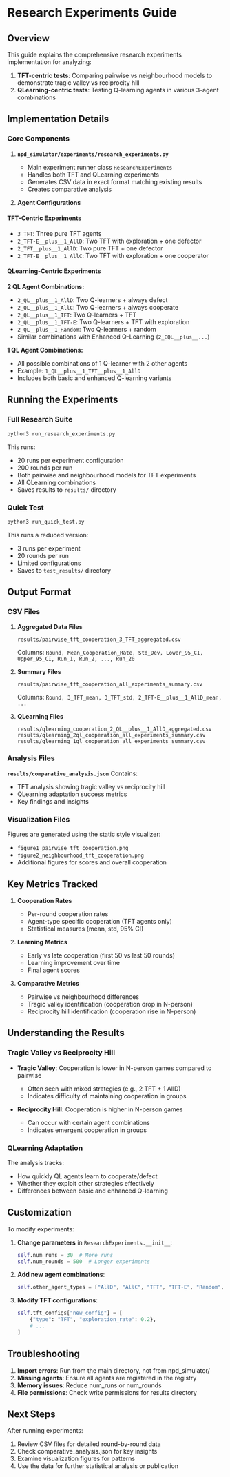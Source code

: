 # Research Experiments Guide

## Overview

This guide explains the comprehensive research experiments implementation for analyzing:
1. **TFT-centric tests**: Comparing pairwise vs neighbourhood models to demonstrate tragic valley vs reciprocity hill
2. **QLearning-centric tests**: Testing Q-learning agents in various 3-agent combinations

## Implementation Details

### Core Components

1. **`npd_simulator/experiments/research_experiments.py`**
   - Main experiment runner class `ResearchExperiments`
   - Handles both TFT and QLearning experiments
   - Generates CSV data in exact format matching existing results
   - Creates comparative analysis

2. **Agent Configurations**

#### TFT-Centric Experiments
- `3_TFT`: Three pure TFT agents
- `2_TFT-E__plus__1_AllD`: Two TFT with exploration + one defector
- `2_TFT__plus__1_AllD`: Two pure TFT + one defector
- `2_TFT-E__plus__1_AllC`: Two TFT with exploration + one cooperator

#### QLearning-Centric Experiments

**2 QL Agent Combinations:**
- `2_QL__plus__1_AllD`: Two Q-learners + always defect
- `2_QL__plus__1_AllC`: Two Q-learners + always cooperate
- `2_QL__plus__1_TFT`: Two Q-learners + TFT
- `2_QL__plus__1_TFT-E`: Two Q-learners + TFT with exploration
- `2_QL__plus__1_Random`: Two Q-learners + random
- Similar combinations with Enhanced Q-Learning (`2_EQL__plus__...`)

**1 QL Agent Combinations:**
- All possible combinations of 1 Q-learner with 2 other agents
- Example: `1_QL__plus__1_TFT__plus__1_AllD`
- Includes both basic and enhanced Q-learning variants

## Running the Experiments

### Full Research Suite
```bash
python3 run_research_experiments.py
```

This runs:
- 20 runs per experiment configuration
- 200 rounds per run
- Both pairwise and neighbourhood models for TFT experiments
- All QLearning combinations
- Saves results to `results/` directory

### Quick Test
```bash
python3 run_quick_test.py
```

This runs a reduced version:
- 3 runs per experiment
- 20 rounds per run
- Limited configurations
- Saves to `test_results/` directory

## Output Format

### CSV Files

1. **Aggregated Data Files**
   ```
   results/pairwise_tft_cooperation_3_TFT_aggregated.csv
   ```
   Columns: `Round, Mean_Cooperation_Rate, Std_Dev, Lower_95_CI, Upper_95_CI, Run_1, Run_2, ..., Run_20`

2. **Summary Files**
   ```
   results/pairwise_tft_cooperation_all_experiments_summary.csv
   ```
   Columns: `Round, 3_TFT_mean, 3_TFT_std, 2_TFT-E__plus__1_AllD_mean, ...`

3. **QLearning Files**
   ```
   results/qlearning_cooperation_2_QL__plus__1_AllD_aggregated.csv
   results/qlearning_2ql_cooperation_all_experiments_summary.csv
   results/qlearning_1ql_cooperation_all_experiments_summary.csv
   ```

### Analysis Files

**`results/comparative_analysis.json`**
Contains:
- TFT analysis showing tragic valley vs reciprocity hill
- QLearning adaptation success metrics
- Key findings and insights

### Visualization Files

Figures are generated using the static style visualizer:
- `figure1_pairwise_tft_cooperation.png`
- `figure2_neighbourhood_tft_cooperation.png`
- Additional figures for scores and overall cooperation

## Key Metrics Tracked

1. **Cooperation Rates**
   - Per-round cooperation rates
   - Agent-type specific cooperation (TFT agents only)
   - Statistical measures (mean, std, 95% CI)

2. **Learning Metrics**
   - Early vs late cooperation (first 50 vs last 50 rounds)
   - Learning improvement over time
   - Final agent scores

3. **Comparative Metrics**
   - Pairwise vs neighbourhood differences
   - Tragic valley identification (cooperation drop in N-person)
   - Reciprocity hill identification (cooperation rise in N-person)

## Understanding the Results

### Tragic Valley vs Reciprocity Hill

- **Tragic Valley**: Cooperation is lower in N-person games compared to pairwise
  - Often seen with mixed strategies (e.g., 2 TFT + 1 AllD)
  - Indicates difficulty of maintaining cooperation in groups

- **Reciprocity Hill**: Cooperation is higher in N-person games
  - Can occur with certain agent combinations
  - Indicates emergent cooperation in groups

### QLearning Adaptation

The analysis tracks:
- How quickly QL agents learn to cooperate/defect
- Whether they exploit other strategies effectively
- Differences between basic and enhanced Q-learning

## Customization

To modify experiments:

1. **Change parameters** in `ResearchExperiments.__init__`:
   ```python
   self.num_runs = 30  # More runs
   self.num_rounds = 500  # Longer experiments
   ```

2. **Add new agent combinations**:
   ```python
   self.other_agent_types = ["AllD", "AllC", "TFT", "TFT-E", "Random", "MyNewAgent"]
   ```

3. **Modify TFT configurations**:
   ```python
   self.tft_configs["new_config"] = [
       {"type": "TFT", "exploration_rate": 0.2},
       # ...
   ]
   ```

## Troubleshooting

1. **Import errors**: Run from the main directory, not from npd_simulator/
2. **Missing agents**: Ensure all agents are registered in the registry
3. **Memory issues**: Reduce num_runs or num_rounds
4. **File permissions**: Check write permissions for results directory

## Next Steps

After running experiments:
1. Review CSV files for detailed round-by-round data
2. Check comparative_analysis.json for key insights
3. Examine visualization figures for patterns
4. Use the data for further statistical analysis or publication
